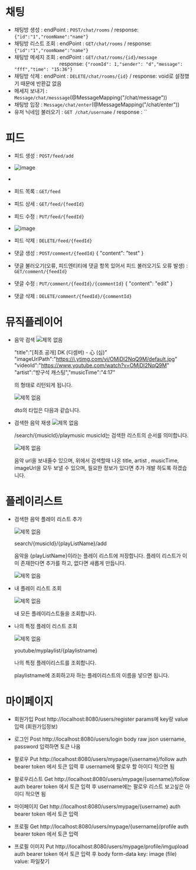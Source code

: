 # 채팅
- 채팅방 생성 : endPoint : `POST/chat/rooms` / response: `{"id":"1","roomName":"name"}`
- 채팅방 리스트 조회 : endPoint : `GET/chat/rooms` / response: `{"id":"1","roomName":"name"}`
- 채팅방 메세지 조회 : endPoint : `GET/chat/rooms/{id}/message`   
&nbsp;&nbsp;&nbsp;&nbsp;&nbsp;&nbsp;&nbsp;&nbsp;&nbsp;&nbsp;&nbsp;&nbsp;&nbsp;&nbsp;&nbsp;&nbsp;&nbsp;&nbsp;&nbsp;&nbsp;&nbsp;&nbsp;&nbsp;&nbsp;&nbsp;&nbsp;&nbsp;&nbsp;&nbsp;&nbsp;
response: `{"roomId": 1,"sender": "d","message": "fff","time": "15:36"}`
- 채팅방 삭제 : endPoint : `DELETE/chat/rooms/{id}` / response: void로 설정했기 때문에 반환값 없음
- 메세지 보내기 : `Message/chat/messsage`(@MessageMapping("/chat/message"))
- 채팅방 입장 : `Message/chat/enter`(@MessageMapping("/chat/enter"))
- 유저 닉네임 불러오기 : `GET /chat/username` / response : ``





# 피드
- 피드 생성 : `POST/feed/add`
- ![image](https://github.com/likelion-backend-5th/Final_Project_15team/assets/72905123/49856f73-66e9-467b-8952-5c4d1ee2d8bb)
- 
- 피드 목록 : `GET/feed`
- 피드 상세 : `GET/feed/{feedId}`
- 피드 수정 : `PUT/feed/{feedId}`
- ![image](https://github.com/likelion-backend-5th/Final_Project_15team/assets/72905123/d9bf7a40-6dd7-44a4-b959-4f81b7fa420e)

- 피드 삭제 : `DELETE/feed/{feedId}`
  
- 댓글 생성 : `POST/comment/{feedId}`
  {
    "content": "test"
  }
- 댓글 불러오기(오류, 피드엔티티에 댓글 항목 있어서 피드 불러오기도 오류 발생) : `GET/comment/{feedId}`
- 댓글 수정 : `PUT/comment/{feedId}/{commentId}`
  {
    "content": "edit"
  }
- 댓글 삭제 : `DELETE/comment/{feedId}/{commentId}`



# 뮤직플레이어
- 음악 검색
  ![제목 없음](https://github.com/likelion-backend-5th/Final_Project_15team/assets/109780232/560c90ed-5daa-419f-b989-02c81433a7dd)
  
  "title":"[최초 공개] DK (디셈버) - 心 (심)"
  "imageUrlPath":"https://i.ytimg.com/vi/OMjDI2NqQ9M/default.jpg"
  "videoId":"https://www.youtube.com/watch?v=OMjDI2NqQ9M"
  "artist":"방구석 캐스팅","musicTime":"4:17"
  
  의 형태로 리턴되게 됩니다.
  
  ![제목 없음](https://github.com/likelion-backend-5th/Final_Project_15team/assets/109780232/3e43a051-0840-4c70-a73a-6803704a763c)
  
  dto의 타입은 다음과 같습니다.

- 검색한 음악 재생
  ![제목 없음](https://github.com/likelion-backend-5th/Final_Project_15team/assets/109780232/9f0e5d61-b11f-4280-8dbc-34b9b05ef780)
  
  /search/{musicId}/playmusic
  musicId는 검색한 리스트의 순서를 의미합니다.
  
  ![제목 없음](https://github.com/likelion-backend-5th/Final_Project_15team/assets/109780232/4e46ddee-f42d-497a-a584-86c061a51300)
  
  음악 url을 보내줄수 있으며, 위에서 검색할때 나온 title, artist , musicTime, imageUrl을 모두 보낼 수 있으며, 필요한 정보가 있다면 추가 개발 하도록 하겠습니다.


# 플레이리스트

- 검색한 음악 플레이 리스트 추가
  
  ![제목 없음](https://github.com/likelion-backend-5th/Final_Project_15team/assets/109780232/73d4903f-a467-468a-ab83-3942e8adb4b3)
  
  search/{musicId}/{playListName}/add
  
  음악을 {playListName}이라는 플레이 리스트에 저장합니다. 플레이 리스트가 이미 존재한다면 추가를 하고, 없다면 새롭게 만듭니다.

  ![제목 없음](https://github.com/likelion-backend-5th/Final_Project_15team/assets/109780232/0483a0cb-89b1-42ef-a7f2-8b9d787f03ea)

- 내 플레이  리스트 조회
  
  ![제목 없음](https://github.com/likelion-backend-5th/Final_Project_15team/assets/109780232/27664767-cc8f-4c08-a40c-74ffc809f10d)

  내 모든 플레이리스트들을 조회합니다.
  
- 나의 특정 플레이 리스트 조회

  ![제목 없음](https://github.com/likelion-backend-5th/Final_Project_15team/assets/109780232/bba74f95-d3d9-4400-945a-c6ec8a47fda6)

  youtube/myplaylist/{playlistname}
  
  나의 특정 플레이리스트를 조회합니다.

  playlistname에 조회하고자 하는 플레이리스트의 이름을 넣으면 됩니다.


  

  


# 마이페이지
- 회원가입
Post http://localhost:8080/users/register
params에 key랑 value 입력 (회원가입정보)

- 로그인
Post http://localhost:8080/users/login
body raw json username, password 입력하면 토큰 나옴

- 팔로우
Put http://localhost:8080/users/mypage/{username}/follow
auth bearer token 에서 토큰 입력 후 username에 팔로우 할 아이디 적으면 됨

- 팔로우리스트
Get http://localhost:8080/users/mypage/{username}/follow
auth bearer token 에서 토큰 입력 후 username에는 팔로우 리스트 보고싶은 아이디 적으면 됨

- 마이페이지
Get http://localhost:8080/users/mypage/{username}
auth bearer token 에서 토큰 입력

- 프로필
Get http://localhost:8080/users/mypage/{username}/profile
auth bearer token 에서 토큰 입력

- 프로필 이미지
Put http://localhost:8080/users/mypage/profile/imgupload
auth bearer token 에서 토큰 입력 후 body form-data key: image (file) value: 파일찾기
